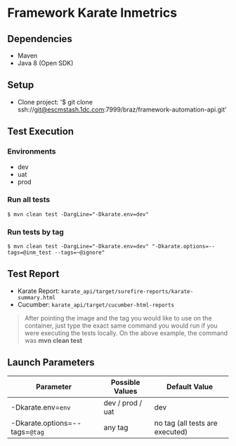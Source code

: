 # Framework Karate Inmetrics

## Dependencies

* Maven
* Java 8 (Open SDK)
## Setup

* Clone project: '$ git clone ssh://git@escmstash.1dc.com:7999/braz/framework-automation-api.git'

## Test Execution

### Environments

* dev
* uat
* prod

### Run all tests

`$ mvn clean test -DargLine="-Dkarate.env=dev"`

### Run tests by tag

`$ mvn clean test -DargLine="-Dkarate.env=dev" "-Dkarate.options=--tags=@inm_test --tags=~@ignore"`

## Test Report

* Karate Report: `karate_api/target/surefire-reports/karate-summary.html`
* Cucumber: `karate_api/target/cucumber-html-reports`

> After pointing the image and the tag you would like to use on the container, just type the exact same command you would run if you were executing the tests locally. On the above example, the command was **mvn clean test**

## Launch Parameters

| Parameter                      | Possible Values      | Default Value                       |
|--------------------------------|----------------------|-------------------------------------|
| -Dkarate.env=`env`             | dev / prod / uat     | dev                                 |
| -Dkarate.options=--tags=`@tag` | any tag              | no tag (all tests are executed)     |